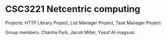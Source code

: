 # CSC3221 Netcentric computing

Projects:
HTTP Library Project,
List Manager Project,
Task Manager Project

Group members: 
Chanha Park, 
Jacob Miller, 
Yusuf Al-magsusi 
